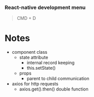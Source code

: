 ### React-native development menu
> CMD + D

# Notes
* component class
	* state attribute
		* internal record keeping
		* this.setState()
	* props
		* parent to child communication
* axios for http requests
	* axios.get().then() double function

